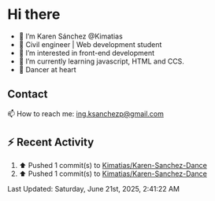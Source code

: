 # Hi there 

- 👋  I’m Karen Sánchez @Kimatias
- 📐 Civil engineer | Web development student
- 👀 I’m interested in front-end development
- 🌱 I’m currently learning javascript, HTML and CCS.
- 💃 Dancer at heart

## Contact 

📫 How to reach me: ing.ksanchezp@gmail.com

## :zap: Recent Activity

<!--RECENT_ACTIVITY:start-->
1. ⬆️ Pushed 1 commit(s) to [Kimatias/Karen-Sanchez-Dance](https://github.com/Kimatias/Karen-Sanchez-Dance)<br>
2. ⬆️ Pushed 1 commit(s) to [Kimatias/Karen-Sanchez-Dance](https://github.com/Kimatias/Karen-Sanchez-Dance)<br>
<!--RECENT_ACTIVITY:end-->

<!--RECENT_ACTIVITY:last_update-->
Last Updated: Saturday, June 21st, 2025, 2:41:22 AM
<!--RECENT_ACTIVITY:last_update_end-->

<!---
Kimatias/Kimatias is a ✨ special ✨ repository because its `README.md` (this file) appears on your GitHub profile.
You can click the Preview link to take a look at your changes.
--->
